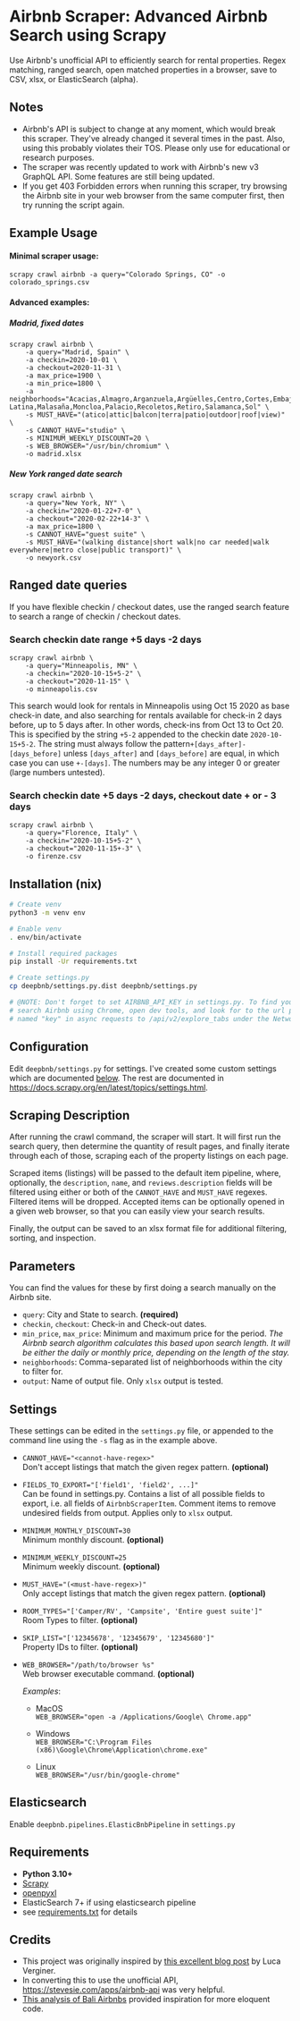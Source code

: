 # Airbnb Scraper: Advanced Airbnb Search using Scrapy

Use Airbnb's unofficial API to efficiently search for rental properties.
Regex matching, ranged search, open matched properties in a browser, save to CSV, xlsx, or ElasticSearch (alpha).

## Notes

- Airbnb's API is subject to change at any moment, which would break this scraper. They've already changed it several
  times in the past. Also, using this probably violates their TOS. Please only use for educational or research purposes.
- The scraper was recently updated to work with Airbnb's new v3 GraphQL API. Some features are still being updated.
- If you get 403 Forbidden errors when running this scraper, try browsing the Airbnb site in your web browser from the
  same computer first, then try running the script again.

## Example Usage

#### Minimal scraper usage:

    scrapy crawl airbnb -a query="Colorado Springs, CO" -o colorado_springs.csv

#### Advanced examples:

##### Madrid, fixed dates

```
scrapy crawl airbnb \
    -a query="Madrid, Spain" \
    -a checkin=2020-10-01 \
    -a checkout=2020-11-31 \
    -a max_price=1900 \
    -a min_price=1800 \
    -a neighborhoods="Acacias,Almagro,Arganzuela,Argüelles,Centro,Cortes,Embajadores,Imperial,Jerónimos,La Latina,Malasaña,Moncloa,Palacio,Recoletos,Retiro,Salamanca,Sol" \
    -s MUST_HAVE="(atico|attic|balcon|terra|patio|outdoor|roof|view)" \
    -s CANNOT_HAVE="studio" \
    -s MINIMUM_WEEKLY_DISCOUNT=20 \
    -s WEB_BROWSER="/usr/bin/chromium" \
    -o madrid.xlsx
```

##### New York ranged date search

```
scrapy crawl airbnb \
    -a query="New York, NY" \
    -a checkin="2020-01-22+7-0" \
    -a checkout="2020-02-22+14-3" \
    -a max_price=1800 \
    -s CANNOT_HAVE="guest suite" \
    -s MUST_HAVE="(walking distance|short walk|no car needed|walk everywhere|metro close|public transport)" \
    -o newyork.csv
```

## Ranged date queries

If you have flexible checkin / checkout dates, use the ranged search feature to search a range of checkin / checkout
dates.

### Search checkin date range +5 days -2 days

    scrapy crawl airbnb \
        -a query="Minneapolis, MN" \
        -a checkin="2020-10-15+5-2" \
        -a checkout="2020-11-15" \
        -o minneapolis.csv

This search would look for rentals in Minneapolis using Oct 15 2020 as base check-in date, and also searching for
rentals available for check-in 2 days before, up to 5 days after. In other words, check-ins from Oct 13 to Oct 20. This
is specified by the string `+5-2` appended to the checkin date `2020-10-15+5-2`. The string must always follow the
pattern`+[days_after]-[days_before]` unless `[days_after]` and `[days_before]` are equal, in which case you can
use `+-[days]`. The numbers may be any integer 0 or greater (large numbers untested).

### Search checkin date +5 days -2 days, checkout date + or - 3 days

    scrapy crawl airbnb \
        -a query="Florence, Italy" \
        -a checkin="2020-10-15+5-2" \
        -a checkout="2020-11-15+-3" \
        -o firenze.csv

## Installation (nix)

```bash
# Create venv
python3 -m venv env

# Enable venv
. env/bin/activate

# Install required packages
pip install -Ur requirements.txt

# Create settings.py
cp deepbnb/settings.py.dist deepbnb/settings.py

# @NOTE: Don't forget to set AIRBNB_API_KEY in settings.py. To find your API key, 
# search Airbnb using Chrome, open dev tools, and look for to the url parameter  
# named "key" in async requests to /api/v2/explore_tabs under the Network tab.
```

## Configuration

Edit `deepbnb/settings.py` for settings. I've created some custom settings which are
documented [below](https://github.com/digital-engineering/airbnb-scraper#settings). The rest are documented
in https://docs.scrapy.org/en/latest/topics/settings.html.

## Scraping Description

After running the crawl command, the scraper will start. It will first run the
search query, then determine the quantity of result pages, and finally iterate
through each of those, scraping each of the property listings on each page.

Scraped items (listings) will be passed to the default item pipeline, where,
optionally, the `description`, `name`, and `reviews.description` fields will
be filtered using either or both of the `CANNOT_HAVE` and `MUST_HAVE` regexes.
Filtered items will be dropped. Accepted items can be optionally opened in a
given web browser, so that you can easily view your search results.

Finally, the output can be saved to an xlsx format file for additional
filtering, sorting, and inspection.

## Parameters

You can find the values for these by first doing a search manually on the
Airbnb site.

* `query`: City and State to search. **(required)**
* `checkin`, `checkout`: Check-in and Check-out dates.
* `min_price`, `max_price`: Minimum and maximum price for the period.
  *The Airbnb search algorithm calculates this based upon search length.
  It will be either the daily or monthly price, depending on the length
  of the stay.*
* `neighborhoods`: Comma-separated list of neighborhoods within the city
  to filter for.
* `output`: Name of output file. Only `xlsx` output is tested.

## Settings

These settings can be edited in the `settings.py` file, or appended to the
command line using the `-s` flag as in the example above.

* `CANNOT_HAVE="<cannot-have-regex>"`  
  Don't accept listings that match the given regex pattern.
  **(optional)**


* `FIELDS_TO_EXPORT="['field1', 'field2', ...]"`  
  Can be found in settings.py. Contains a list of all possible fields to
  export, i.e. all fields of `AirbnbScraperItem`. Comment items to
  remove undesired fields from output. Applies only to `xlsx` output.


* `MINIMUM_MONTHLY_DISCOUNT=30`  
  Minimum monthly discount.
  **(optional)**


* `MINIMUM_WEEKLY_DISCOUNT=25`  
  Minimum weekly discount.
  **(optional)**


* `MUST_HAVE="(<must-have-regex>)"`  
  Only accept listings that match the given regex pattern.
  **(optional)**


* `ROOM_TYPES="['Camper/RV', 'Campsite', 'Entire guest suite']"`  
  Room Types to filter.
  **(optional)**


* `SKIP_LIST="['12345678', '12345679', '12345680']"`  
  Property IDs to filter.
  **(optional)**


* `WEB_BROWSER="/path/to/browser %s"`  
  Web browser executable command. **(optional)**

  *Examples*:
    - MacOS  
      `WEB_BROWSER="open -a /Applications/Google\ Chrome.app"`

    - Windows  
      `WEB_BROWSER="C:\Program Files (x86)\Google\Chrome\Application\chrome.exe"`

    - Linux  
      `WEB_BROWSER="/usr/bin/google-chrome"`

## Elasticsearch

Enable `deepbnb.pipelines.ElasticBnbPipeline` in `settings.py`

## Requirements

* **Python 3.10+**
* [Scrapy](http://scrapy.org/)
* [openpyxl](https://openpyxl.readthedocs.io/en/default/#installation)
* ElasticSearch 7+ if using elasticsearch pipeline
* see [requirements.txt](requirements.txt) for details

## Credits

- This project was originally inspired by [this excellent blog post](http://www.verginer.eu/blog/web-scraping-airbnb/)
  by Luca Verginer.
- In converting this to use the unofficial API, https://stevesie.com/apps/airbnb-api was very helpful.
- [This analysis of Bali Airbnbs](https://github.com/daben/m2851-prac1) provided inspiration for more eloquent code.
